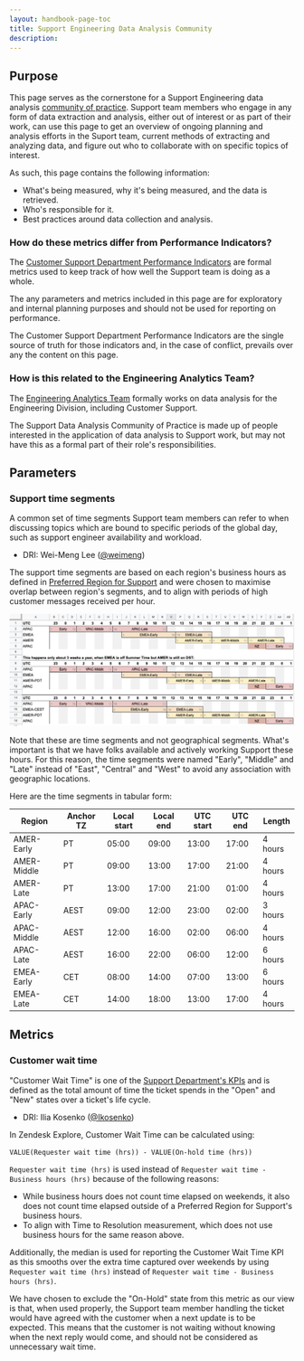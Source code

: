 ```yaml
---
layout: handbook-page-toc
title: Support Engineering Data Analysis Community
description:
---
```


## Purpose

This page serves as the cornerstone for a Support Engineering data analysis
[community of practice](https://en.wikipedia.org/wiki/Community_of_practice).
Support team members who engage in any form of data extraction and analysis,
either out of interest or as part of their work, can use this page to get an
overview of ongoing planning and analysis efforts in the Suport team, current
methods of extracting and analyzing data, and figure out who to collaborate with
on specific topics of interest.

As such, this page contains the following information:

* What's being measured, why it's being measured, and the data is retrieved.
* Who's responsible for it.
* Best practices around data collection and analysis.
### How do these metrics differ from Performance Indicators?

The [Customer Support Department Performance Indicators](../performance-indicators/)
are formal metrics used to keep track of how well the Support team is doing as a
whole.

The any parameters and metrics included in this page are for exploratory
and internal planning purposes and should not be used for reporting on
performance.

The Customer Support Department Performance Indicators are the single source of
truth for those indicators and, in the case of conflict, prevails over any the
content on this page.

### How is this related to the Engineering Analytics Team?

The [Engineering Analytics Team](/handbook/engineering/quality/engineering-analytics-team/)
formally works on data analysis for the Engineering Division, including Customer
Support.

The Support Data Analysis Community of Practice is made up of people interested
in the application of data analysis to Support work, but may not have this as a
formal part of their role's responsibilities.


## Parameters

### Support time segments

A common set of time segments Support team members can refer to when discussing
topics which are bound to specific periods of the global day, such as support
engineer availability and workload.

* DRI: Wei-Meng Lee ([@weimeng](https://gitlab.com/weimeng))

The support time segments are based on each region's business hours as defined
in [Preferred Region for Support](/support/#effect-on-support-hours-if-a-preferred-region-for-support-is-chosen)
and were chosen to maximise overlap between region's segments, and to align with
periods of high customer messages received per hour.

![Support time segments](support_time_segments.png)

Note that these are time segments and not geographical segments. What's
important is that we have folks available and actively working Support these
hours. For this reason, the time segments were named "Early", "Middle" and
"Late" instead of "East", "Central" and "West" to avoid any association with
geographic locations.

Here are the time segments in tabular form:

| Region      | Anchor TZ | Local start | Local end | UTC start | UTC end | Length  |
|-------------|-----------|-------------|-----------|-----------|---------|---------|
| AMER-Early  | PT        | 05:00       | 09:00     | 13:00     | 17:00   | 4 hours |
| AMER-Middle | PT        | 09:00       | 13:00     | 17:00     | 21:00   | 4 hours |
| AMER-Late   | PT        | 13:00       | 17:00     | 21:00     | 01:00   | 4 hours |
| APAC-Early  | AEST      | 09:00       | 12:00     | 23:00     | 02:00   | 3 hours |
| APAC-Middle | AEST      | 12:00       | 16:00     | 02:00     | 06:00   | 4 hours |
| APAC-Late   | AEST      | 16:00       | 22:00     | 06:00     | 12:00   | 6 hours |
| EMEA-Early  | CET       | 08:00       | 14:00     | 07:00     | 13:00   | 6 hours |
| EMEA-Late   | CET       | 14:00       | 18:00     | 13:00     | 17:00   | 4 hours |

## Metrics

### Customer wait time

"Customer Wait Time" is one of the [Support Department's KPIs](../performance-indicators/#customer-wait-times)
and is defined as the total amount of time the ticket spends in the "Open" and
"New" states over a ticket's life cycle.

* DRI: Ilia Kosenko ([@Ikosenko](https://gitlab.com/Ikosenko))

In Zendesk Explore, Customer Wait Time can be calculated using:

```
VALUE(Requester wait time (hrs)) - VALUE(On-hold time (hrs))
```

`Requester wait time (hrs)` is used instead of `Requester wait time - Business hours (hrs)`
because of the following reasons:

* While business hours does not count time elapsed on weekends, it also does not
  count time elapsed outside of a Preferred Region for Support's business hours.
* To align with Time to Resolution measurement, which does not use business
  hours for the same reason above.

Additionally, the median is used for reporting the Customer Wait Time KPI as
this smooths over the extra time captured over weekends by using `Requester wait time (hrs)`
instead of `Requester wait time - Business hours (hrs)`.

We have chosen to exclude the "On-Hold" state from this metric as our view is
that, when used properly, the Support team member handling the ticket would have
agreed with the customer when a next update is to be expected. This means that
the customer is not waiting without knowing when the next reply would come, and
should not be considered as unnecessary wait time.
